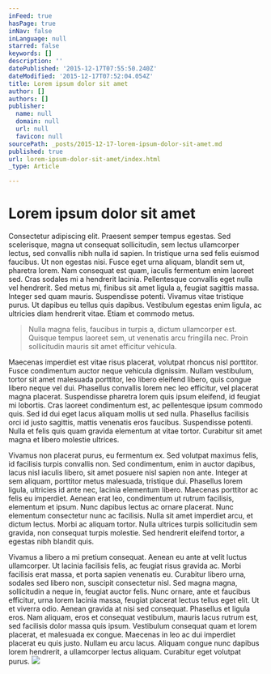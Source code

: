 ```yaml
---
inFeed: true
hasPage: true
inNav: false
inLanguage: null
starred: false
keywords: []
description: ''
datePublished: '2015-12-17T07:55:50.240Z'
dateModified: '2015-12-17T07:52:04.054Z'
title: Lorem ipsum dolor sit amet
author: []
authors: []
publisher:
  name: null
  domain: null
  url: null
  favicon: null
sourcePath: _posts/2015-12-17-lorem-ipsum-dolor-sit-amet.md
published: true
url: lorem-ipsum-dolor-sit-amet/index.html
_type: Article

---
```

# Lorem ipsum dolor sit amet

Consectetur adipiscing elit. Praesent semper tempus egestas. Sed scelerisque, magna ut consequat sollicitudin, sem lectus ullamcorper lectus, sed convallis nibh nulla id sapien. In tristique urna sed felis euismod faucibus. Ut non egestas nisi. Fusce eget urna aliquam, blandit sem ut, pharetra lorem. Nam consequat est quam, iaculis fermentum enim laoreet sed. Cras sodales mi a hendrerit lacinia. Pellentesque convallis eget nulla vel hendrerit. Sed metus mi, finibus sit amet ligula a, feugiat sagittis massa. Integer sed quam mauris. Suspendisse potenti. Vivamus vitae tristique purus. Ut dapibus eu tellus quis dapibus. Vestibulum egestas enim ligula, ac ultricies diam hendrerit vitae. Etiam et commodo metus.

> Nulla magna felis, faucibus in turpis a, dictum ullamcorper est. Quisque tempus laoreet sem, ut venenatis arcu fringilla nec. Proin sollicitudin mauris sit amet efficitur vehicula. 

Maecenas imperdiet est vitae risus placerat, volutpat rhoncus nisl porttitor. Fusce condimentum auctor neque vehicula dignissim. Nullam vestibulum, tortor sit amet malesuada porttitor, leo libero eleifend libero, quis congue libero neque vel dui. Phasellus convallis lorem nec leo efficitur, vel placerat magna placerat. Suspendisse pharetra lorem quis ipsum eleifend, id feugiat mi lobortis. Cras laoreet condimentum est, ac pellentesque ipsum commodo quis. Sed id dui eget lacus aliquam mollis ut sed nulla. Phasellus facilisis orci id justo sagittis, mattis venenatis eros faucibus. Suspendisse potenti. Nulla et felis quis quam gravida elementum at vitae tortor. Curabitur sit amet magna et libero molestie ultrices.

Vivamus non placerat purus, eu fermentum ex. Sed volutpat maximus felis, id facilisis turpis convallis non. Sed condimentum, enim in auctor dapibus, lacus nisl iaculis libero, sit amet posuere nisl sapien non ante. Integer at sem aliquam, porttitor metus malesuada, tristique dui. Phasellus lorem ligula, ultricies id ante nec, lacinia elementum libero. Maecenas porttitor ac felis eu imperdiet. Aenean erat leo, condimentum ut rutrum facilisis, elementum et ipsum. Nunc dapibus lectus ac ornare placerat. Nunc elementum consectetur nunc ac facilisis. Nulla sit amet imperdiet arcu, et dictum lectus. Morbi ac aliquam tortor. Nulla ultrices turpis sollicitudin sem gravida, non consequat turpis molestie. Sed hendrerit eleifend tortor, a egestas nibh blandit quis.

Vivamus a libero a mi pretium consequat. Aenean eu ante at velit luctus ullamcorper. Ut lacinia facilisis felis, ac feugiat risus gravida ac. Morbi facilisis erat massa, et porta sapien venenatis eu. Curabitur libero urna, sodales sed libero non, suscipit consectetur nisl. Sed magna magna, sollicitudin a neque in, feugiat auctor felis. Nunc ornare, ante et faucibus efficitur, urna lorem lacinia massa, feugiat placerat lectus tellus eget elit. Ut et viverra odio. Aenean gravida at nisi sed consequat. Phasellus et ligula eros. Nam aliquam, eros et consequat vestibulum, mauris lacus rutrum est, sed facilisis dolor massa quis ipsum. Vestibulum consequat quam et lorem placerat, et malesuada ex congue. Maecenas in leo ac dui imperdiet placerat eu quis justo. Nullam eu arcu lacus. Aliquam congue nunc dapibus lorem hendrerit, a ullamcorper lectus aliquam. Curabitur eget volutpat purus.
![](https://the-grid-user-content.s3-us-west-2.amazonaws.com/645fbf38-8ac0-4a20-b89e-5d487f7eb79e.jpg)